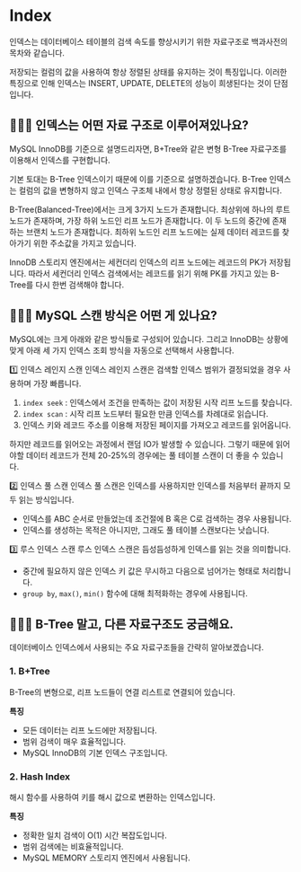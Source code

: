 # Index
인덱스는 데이터베이스 테이블의 검색 속도를 향상시키기 위한 자료구조로 백과사전의 목차와 같습니다. 

저장되는 컬럼의 값을 사용하여 항상 정렬된 상태를 유지하는 것이 특징입니다. 이러한 특징으로 인해 인덱스는 INSERT, UPDATE, DELETE의 성능이 희생된다는 것이 단점입니다.

## 🤷🏻‍♂️ 인덱스는 어떤 자료 구조로 이루어져있나요?
MySQL InnoDB를 기준으로 설명드리자면, B+Tree와 같은 변형 B-Tree 자료구조를 이용해서 인덱스를 구현합니다. 

기본 토대는 B-Tree 인덱스이기 때문에 이를 기준으로 설명하겠습니다.
B-Tree 인덱스는 컬럼의 값을 변형하지 않고 인덱스 구조체 내에서 항상 정렬된 상태로 유지합니다.

B-Tree(Balanced-Tree)에서는 크게 3가지 노드가 존재합니다. 
최상위에 하나의 루트 노드가 존재하며, 가장 하위 노드인 리프 노드가 존재합니다. 
이 두 노드의 중간에 존재하는 브랜치 노드가 존재합니다. 최하위 노드인 리프 노드에는 실제 데이터 레코드를 찾아가기 위한 주소값을 가지고 있습니다.

InnoDB 스토리지 엔진에서는 세컨더리 인덱스의 리프 노드에는 레코드의 PK가 저장됩니다. 따라서 세컨더리 인덱스 검색에서는 레코드를 읽기 위해 PK를 가지고 있는 B-Tree를 다시 한번 검색해야 합니다.

## 🤷🏻‍♂️ MySQL 스캔 방식은 어떤 게 있나요?
MySQL에는 크게 아래와 같은 방식들로 구성되어 있습니다. 그리고 InnoDB는 상황에 맞게 아래 세 가지 인덱스 조회 방식을 자동으로 선택해서 사용합니다.

1️⃣ 인덱스 레인지 스캔 <bn>
인덱스 레인지 스캔은 검색할 인덱스 범위가 결정되었을 경우 사용하며 가장 빠릅니다.

1. `index seek` : 인덱스에서 조건을 만족하는 값이 저장된 시작 리프 노드를 찾습니다.
2. `index scan` : 시작 리프 노드부터 필요한 만큼 인덱스를 차례대로 읽습니다.
3. 인덱스 키와 레코드 주소를 이용해 저장된 페이지를 가져오고 레코드를 읽어옵니다.

하지만 레코드를 읽어오는 과정에서 랜덤 IO가 발생할 수 있습니다. 그렇기 때문에 읽어야할 데이터 레코드가 전체 20-25%의 경우에는 풀 테이블 스캔이 더 좋을 수 있습니다.

2️⃣ 인덱스 풀 스캔 <bn>
인덱스 풀 스캔은 인덱스를 사용하지만 인덱스를 처음부터 끝까지 모두 읽는 방식입니다.

- 인덱스를 ABC 순서로 만들었는데 조건절에 B 혹은 C로 검색하는 경우 사용됩니다.
- 인덱스를 생성하는 목적은 아니지만, 그래도 풀 테이블 스캔보다는 낫습니다.

3️⃣ 루스 인덱스 스캔 <bn>
루스 인덱스 스캔은 듬성듬성하게 인덱스를 읽는 것을 의미합니다.

- 중간에 필요하지 않은 인덱스 키 값은 무시하고 다음으로 넘어가는 형태로 처리합니다.
- `group by`, `max()`, `min()` 함수에 대해 최적화하는 경우에 사용됩니다.

## 🤷🏻‍♂️ B-Tree 말고, 다른 자료구조도 궁금해요.
데이터베이스 인덱스에서 사용되는 주요 자료구조들을 간략히 알아보겠습니다.

### 1. B+Tree
B-Tree의 변형으로, 리프 노드들이 연결 리스트로 연결되어 있습니다.

**특징**
- 모든 데이터는 리프 노드에만 저장됩니다.
- 범위 검색이 매우 효율적입니다.
- MySQL InnoDB의 기본 인덱스 구조입니다.

### 2. Hash Index
해시 함수를 사용하여 키를 해시 값으로 변환하는 인덱스입니다.

**특징**
- 정확한 일치 검색이 O(1) 시간 복잡도입니다.
- 범위 검색에는 비효율적입니다.
- MySQL MEMORY 스토리지 엔진에서 사용됩니다.